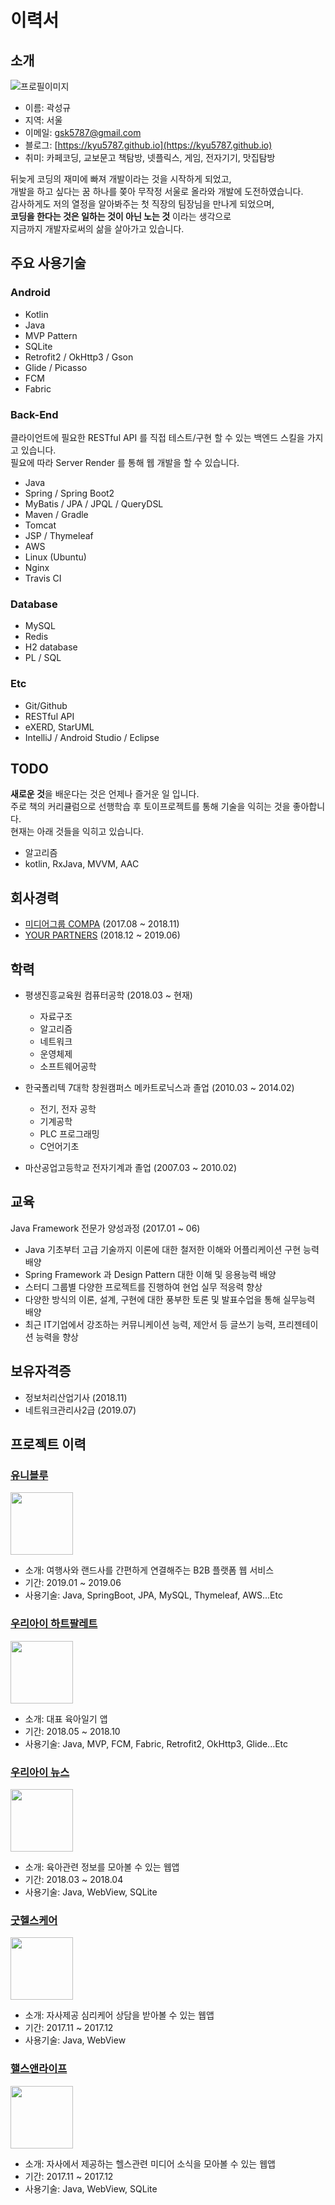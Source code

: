 # 이력서

## 소개
![프로필이미지](https://github.com/Kyu5787/RESUME/raw/master/images/profile/resume_profile.png)
- 이름: 곽성규
- 지역: 서울
- 이메일: gsk5787@gmail.com
- 블로그: [https://kyu5787.github.io](https://kyu5787.github.io)
- 취미: 카페코딩, 교보문고 책탐방, 넷플릭스, 게임, 전자기기, 맛집탐방

뒤늦게 코딩의 재미에 빠져 개발이라는 것을 시작하게 되었고, <br />
개발을 하고 싶다는 꿈 하나를 쫒아 무작정 서울로 올라와 개발에 도전하였습니다. <br />
감사하게도 저의 열정을 알아봐주는 첫 직장의 팀장님을 만나게 되었으며, <br />
**코딩을 한다는 것은 일하는 것이 아닌 노는 것** 이라는 생각으로 <br />
지금까지 개발자로써의 삶을 살아가고 있습니다.


## 주요 사용기술
### Android
- Kotlin
- Java
- MVP Pattern
- SQLite
- Retrofit2 / OkHttp3 / Gson
- Glide / Picasso
- FCM
- Fabric

### Back-End
클라이언트에 필요한 RESTful API 를 직접 테스트/구현 할 수 있는 백엔드 스킬을 가지고 있습니다. <br />
필요에 따라 Server Render 를 통해 웹 개발을 할 수 있습니다.
- Java
- Spring / Spring Boot2
- MyBatis / JPA / JPQL / QueryDSL
- Maven / Gradle
- Tomcat
- JSP / Thymeleaf
- AWS
- Linux (Ubuntu)
- Nginx
- Travis CI

### Database
- MySQL
- Redis
- H2 database
- PL / SQL

### Etc
- Git/Github
- RESTful API
- eXERD, StarUML
- IntelliJ / Android Studio / Eclipse


## TODO
**새로운 것**을 배운다는 것은 언제나 즐거운 일 입니다. <br />
주로 책의 커리큘럼으로 선행학습 후 토이프로젝트를 통해 기술을 익히는 것을 좋아합니다. <br />
현재는 아래 것들을 익히고 있습니다.
- 알고리즘
- kotlin, RxJava, MVVM, AAC


## 회사경력
- [미디어그룹 COMPA](http://www.compa.kr/) (2017.08 ~ 2018.11)
- [YOUR PARTNERS](http://yourptns.com/) (2018.12 ~ 2019.06)


## 학력
- 평생진흥교육원 컴퓨터공학 (2018.03 ~ 현재)
	- 자료구조
	- 알고리즘
	- 네트워크
	- 운영체제
	- 소프트웨어공학

- 한국폴리텍 7대학 창원캠퍼스 메카트로닉스과 졸업 (2010.03 ~ 2014.02)
	- 전기, 전자 공학
	- 기계공학
	- PLC 프로그래밍
	- C언어기초

- 마산공업고등학교 전자기계과 졸업 (2007.03 ~ 2010.02)


## 교육
Java Framework 전문가 양성과정 (2017.01 ~ 06)
- Java 기초부터 고급 기술까지 이론에 대한 철저한 이해와 어플리케이션 구현 능력 배양
- Spring Framework 과 Design Pattern 대한 이해 및 응용능력 배양
- 스터디 그룹별 다양한 프로젝트를 진행하여 현업 실무 적응력 향상
- 다양한 방식의 이론, 설계, 구현에 대한 풍부한 토론 및 발표수업을 통해 실무능력 배양
- 최근 IT기업에서 강조하는 커뮤니케이션 능력, 제안서 등 글쓰기 능력, 프리젠테이션 능력을 향상


## 보유자격증
- 정보처리산업기사 (2018.11)
- 네트워크관리사2급 (2019.07)

## 프로젝트 이력
### [유니블루](https://uniblue.kr)
<img src='https://github.com/Kyu5787/RESUME/raw/master/images/project/uniblue_ic.jpg' width='100'/><br />
- 소개: 여행사와 랜드사를 간편하게 연결해주는 B2B 플랫폼 웹 서비스
- 기간: 2019.01 ~ 2019.06
- 사용기술: Java, SpringBoot, JPA, MySQL, Thymeleaf, AWS...Etc

### [우리아이 하트팔레트](https://play.google.com/store/apps/details?id=com.compa.ikhp)
<img src='https://github.com/Kyu5787/RESUME/raw/master/images/project/ikhp_ic.png' width='100'/><br />
- 소개: 대표 육아일기 앱
- 기간: 2018.05 ~ 2018.10
- 사용기술: Java, MVP, FCM, Fabric, Retrofit2, OkHttp3, Glide...Etc

### [우리아이 뉴스](https://play.google.com/store/apps/details?id=com.compa.ikn)
<img src='https://github.com/Kyu5787/RESUME/raw/master/images/project/ikn_ic.png' width='100'/><br />
- 소개: 육아관련 정보를 모아볼 수 있는 웹앱
- 기간: 2018.03 ~ 2018.04
- 사용기술: Java, WebView, SQLite

### [굿헬스케어](https://play.google.com/store/apps/details?id=com.goodhealth.ieap)
<img src='https://github.com/Kyu5787/RESUME/raw/master/images/project/eap_ic.png' width='100'/><br />
- 소개: 자사제공 심리케어 상담을 받아볼 수 있는 웹앱
- 기간: 2017.11 ~ 2017.12
- 사용기술: Java, WebView

### [핼스앤라이프](https://play.google.com/store/apps/details?id=com.compa.healthi)
<img src='https://github.com/Kyu5787/RESUME/raw/master/images/project/health_and_life_ic.png' width='100'/><br />
- 소개: 자사에서 제공하는 헬스관련 미디어 소식을 모아볼 수 있는 웹앱
- 기간: 2017.11 ~ 2017.12
- 사용기술: Java, WebView, SQLite



